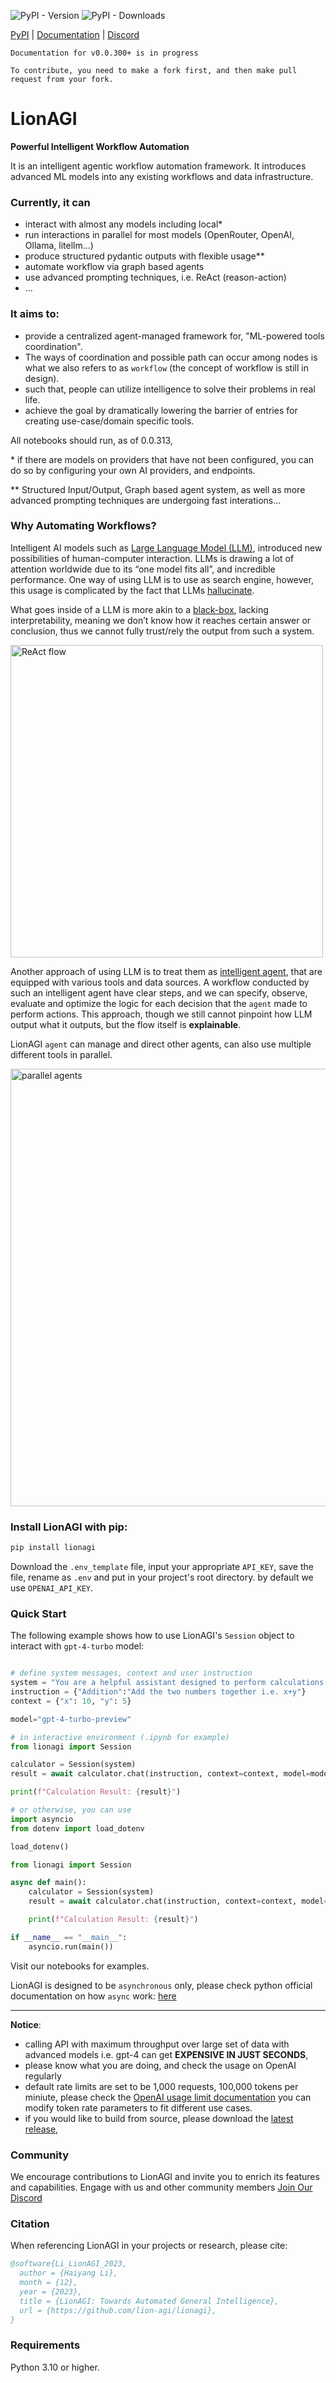 ![PyPI - Version](https://img.shields.io/pypi/v/lionagi?labelColor=233476aa&color=231fc935) ![PyPI - Downloads](https://img.shields.io/pypi/dm/lionagi?color=blue)



[PyPI](https://pypi.org/project/lionagi/) | [Documentation](https://ocean-lion.com/Welcome) | [Discord](https://discord.gg/xCkA5ErGmV)

```
Documentation for v0.0.300+ is in progress

To contribute, you need to make a fork first, and then make pull request from your fork. 
```
  
# LionAGI

**Powerful Intelligent Workflow Automation**

It is an intelligent agentic workflow automation framework. It introduces advanced ML models into any existing workflows and data infrastructure.


### Currently, it can

- interact with almost any models including local*
- run interactions in parallel for most models (OpenRouter, OpenAI, Ollama, litellm...)
- produce structured pydantic outputs with flexible usage\*\*
- automate workflow via graph based agents
- use advanced prompting techniques, i.e. ReAct (reason-action)
- …

### It aims to:

- provide a centralized agent-managed framework for, "ML-powered tools coordination".
- The ways of coordination and possible path can occur among nodes is what we also refers to as `workflow` (the concept of workflow is still in design).
- such that, people can utilize intelligence to solve their problems in real life.
- achieve the goal by dramatically lowering the barrier of entries for creating use-case/domain specific tools.


All notebooks should run, as of 0.0.313,

\* if there are models on providers that have not been configured, you can do so by configuring your own AI providers, and endpoints. 

\*\* Structured Input/Output, Graph based agent system, as well as more advanced prompting techniques are undergoing fast interations...

### Why Automating Workflows?

Intelligent AI models such as [Large Language Model (LLM)](https://en.wikipedia.org/wiki/Large_language_model), introduced new possibilities of human-computer interaction. LLMs is drawing a lot of attention worldwide due to its “one model fits all”, and incredible performance. One way of using LLM is to use as search engine, however, this usage is complicated by the fact that LLMs [hallucinate](https://arxiv.org/abs/2311.05232).

What goes inside of a LLM is more akin to a [black-box](https://pauldeepakraj-r.medium.com/demystifying-the-black-box-a-deep-dive-into-llm-interpretability-971524966fdf), lacking interpretability, meaning we don’t know how it reaches certain answer or conclusion, thus we cannot fully trust/rely the output from such a system. 

<img width="500" alt="ReAct flow" src="https://github.com/lion-agi/lionagi/assets/122793010/fabec1eb-fa8e-4ce9-b75f-b7aca4809c0f">


Another approach of using LLM is to treat them as [intelligent agent](https://arxiv.org/html/2401.03428v1), that are equipped with various tools and data sources. A workflow conducted by such an intelligent agent have clear steps, and we can specify, observe, evaluate and optimize the logic for each decision that the `agent` made to perform actions. This approach, though we still cannot pinpoint how LLM output what it outputs, but the flow itself is **explainable**.

LionAGI `agent` can manage and direct other agents, can also use multiple different tools in parallel.

<img width="700" alt="parallel agents" src="https://github.com/lion-agi/lionagi/assets/122793010/ab263a6a-c7cc-40c3-8c03-ba1968df7309">


### Install LionAGI with pip:

```bash
pip install lionagi
```
Download the `.env_template` file, input your appropriate `API_KEY`, save the file, rename as `.env` and put in your project's root directory. 
by default we use `OPENAI_API_KEY`.


### Quick Start

The following example shows how to use LionAGI's `Session` object to interact with `gpt-4-turbo` model:

```python

# define system messages, context and user instruction
system = "You are a helpful assistant designed to perform calculations."
instruction = {"Addition":"Add the two numbers together i.e. x+y"}
context = {"x": 10, "y": 5}

model="gpt-4-turbo-preview"
```

```python
# in interactive environment (.ipynb for example)
from lionagi import Session

calculator = Session(system)
result = await calculator.chat(instruction, context=context, model=model)

print(f"Calculation Result: {result}")
```

```python
# or otherwise, you can use
import asyncio
from dotenv import load_dotenv

load_dotenv()

from lionagi import Session

async def main():
    calculator = Session(system)
    result = await calculator.chat(instruction, context=context, model=model)

    print(f"Calculation Result: {result}")

if __name__ == "__main__":
    asyncio.run(main())
```

Visit our notebooks for examples. 

LionAGI is designed to be `asynchronous` only, please check python official documentation on how `async` work: [here](https://docs.python.org/3/library/asyncio.html)

---

**Notice**: 
* calling API with maximum throughput over large set of data with advanced models i.e. gpt-4 can get **EXPENSIVE IN JUST SECONDS**,
* please know what you are doing, and check the usage on OpenAI regularly
* default rate limits are set to be 1,000 requests, 100,000 tokens per miniute, please check the [OpenAI usage limit documentation](https://platform.openai.com/docs/guides/rate-limits?context=tier-free) you can modify token rate parameters to fit different use cases.
* if you would like to build from source, please download the [latest release](https://github.com/lion-agi/lionagi/releases),  
### Community

We encourage contributions to LionAGI and invite you to enrich its features and capabilities. Engage with us and other community members [Join Our Discord](https://discord.gg/7RGWqpSxze)

### Citation

When referencing LionAGI in your projects or research, please cite:

```bibtex
@software{Li_LionAGI_2023,
  author = {Haiyang Li},
  month = {12},
  year = {2023},
  title = {LionAGI: Towards Automated General Intelligence},
  url = {https://github.com/lion-agi/lionagi},
}
```


### Requirements
Python 3.10 or higher. 

